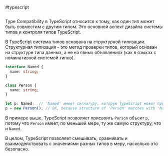 #typescript 
```table-of-contents
```
Type Compatibility в TypeScript относится к тому, как один тип может быть совместим с другим типом. Это основной аспект дизайна системы типов и контроля типов TypeScript.

В TypeScript система типов основана на структурной типизации. Структурная типизация - это метод проверки типов, который основан на структуре типа данных, а не на явных объявлениях (как в языках с номинативной системой типов).

```typescript
interface Named {
  name: string;
}

class Person {
  name: string;
}

let p: Named;  // 'Named' имеет сигнатуру, которую TypeScript может проверить
p = new Person(); // OK, because structure of 'Person' matches with 'Named'
```

В примере выше, TypeScript позволяет присвоить `Person` объект `p`, потому что `Person` имеет, по меньшей мере, ту же самую структуру, что и `Named`.

В целом, TypeScript позволяет смешивать, сравнивать и взаимодействовать с значениями разных типов в меру, насколько это безопасно.